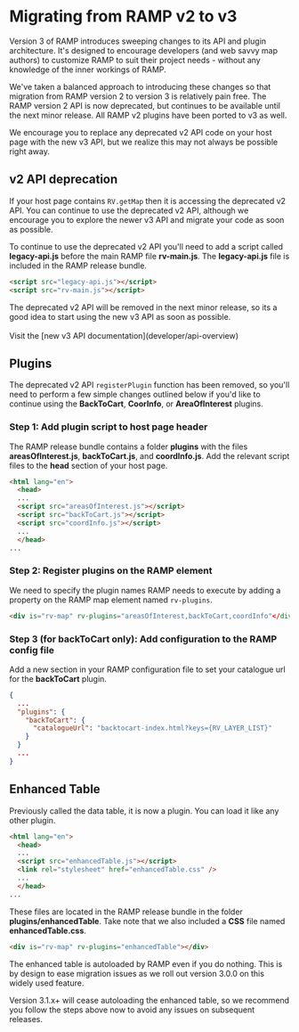 # Migrating from RAMP v2 to v3

Version 3 of RAMP introduces sweeping changes to its API and plugin architecture. It's designed to encourage developers (and web savvy map authors) to customize RAMP to suit their project needs - without any knowledge of the inner workings of RAMP.

We've taken a balanced approach to introducing these changes so that migration from RAMP version 2 to version 3 is relatively pain free. The RAMP version 2 API is now deprecated, but continues to be available until the next minor release. All RAMP v2 plugins have been ported to v3 as well.

We encourage you to replace any deprecated v2 API code on your host page with the new v3 API, but we realize this may not always be possible right away.

## v2 API deprecation

If your host page contains `RV.getMap` then it is accessing the deprecated v2 API. You can continue to use the deprecated v2 API, although we encourage you to explore the newer v3 API and migrate your code as soon as possible.

To continue to use the deprecated v2 API you'll need to add a script called **legacy-api.js** before the main RAMP file **rv-main.js**. The **legacy-api.js** file is included in the RAMP release bundle.

```html
<script src="legacy-api.js"></script>
<script src="rv-main.js"></script>
```

<p class="warning">
  The deprecated v2 API will be removed in the next minor release, so its a good idea to start using the new v3 API as soon as possible.
  <br><br>
  Visit the [new v3 API documentation](developer/api-overview)
</p>

## Plugins

The deprecated v2 API `registerPlugin` function has been removed, so you'll need to perform a few simple changes outlined below if you'd like to continue using the **BackToCart**, **CoorInfo**, or **AreaOfInterest** plugins.

### Step 1: Add plugin script to host page header

The RAMP release bundle contains a folder **plugins** with the files **areasOfInterest.js**, **backToCart.js**, and **coordInfo.js**. Add the relevant script files to the **head** section of your host page.

```html
<html lang="en">
  <head>
  ...
  <script src="areasOfInterest.js"></script>
  <script src="backToCart.js"></script>
  <script src="coordInfo.js"></script>
  ...
  </head>
...
```

### Step 2: Register plugins on the RAMP element

We need to specify the plugin names RAMP needs to execute by adding a property on the RAMP map element named `rv-plugins`.

```html
<div is="rv-map" rv-plugins="areasOfInterest,backToCart,coordInfo"</div>
```

### Step 3 (for backToCart only): Add configuration to the RAMP config file

Add a new section in your RAMP configuration file to set your catalogue url for the **backToCart** plugin.

```json
{
  ...
  "plugins": {
    "backToCart": {
      "catalogueUrl": "backtocart-index.html?keys={RV_LAYER_LIST}"
    }
  }
  ...
}
```

## Enhanced Table

Previously called the data table, it is now a plugin. You can load it like any other plugin.

```html
<html lang="en">
  <head>
  ...
  <script src="enhancedTable.js"></script>
  <link rel="stylesheet" href="enhancedTable.css" />
  ...
  </head>
...
```

These files are located in the RAMP release bundle in the folder **plugins/enhancedTable**. Take note that we also included a **CSS** file named **enhancedTable.css**.

```html
<div is="rv-map" rv-plugins="enhancedTable"></div>
```

<p class="tip">
  The enhanced table is autoloaded by RAMP even if you do nothing. This is by design to ease migration issues as we roll out version 3.0.0 on this widely used feature.
</p>

<p class="danger">
  Version 3.1.x+ will cease autoloading the enhanced table, so we recommend you follow the steps above now to avoid any issues on subsequent releases.
</p>